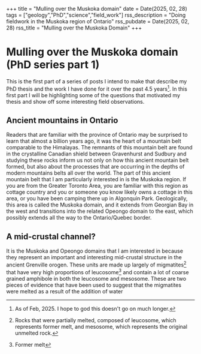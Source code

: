 +++
title = "Mulling over the Muskoka domain"
date = Date(2025, 02, 28)
tags = ["geology","PhD","science","field_work"]
rss_description = "Doing fieldwork in the Muskoka region of Ontario"
rss_pubdate = Date(2025, 02, 28)
rss_title = "Mulling over the Muskoka Domain"
+++
# Mulling over the Muskoka domain (PhD series part 1)
This is the first part of a series of posts I intend to make that describe my PhD thesis and the work I have done for it over the past 4.5 years[^1]. In this first part I will be highlighting some of the questions that motivated my thesis and show off some interesting field observations.

## Ancient mountains in Ontario
Readers that are familiar with the province of Ontario may be surprised to learn that almost a billion years ago, it was the heart of a mountain belt comparable to the Himalayas. The remnants of this mountain belt are found in the crystalline Canadian shield between Gravenhurst and Sudbury and studying these rocks inform us not only on how this ancient mountain belt formed, but also about the processes that are occurring in the depths of modern mountains belts all over the world. The part of this ancient mountain belt that I am particularly interested in is the Muskoka region. If you are from the Greater Toronto Area, you are familiar with this region as cottage country and you or someone you know likely owns a cottage in this area, or you have been camping there up in Algonquin Park. Geologically, this area is called the Muskoka domain, and it extends from Georgian Bay in the west and transitions into the related Opeongo domain to the east, which possibly extends all the way to the Ontario/Quebec border.

## A mid-crustal channel?
It is the Muskoka and Opeongo domains that I am interested in because they represent an important and interesting mid-crustal structure in the ancient Grenville orogen. These units are made up largely of migmatites[^2] that have very high proportions of leucosome[^3] and contain a lot of coarse grained amphibole in both the leucosome and mesosome. These are two pieces of evidence that have been used to suggest that the migmatites were melted as a result of the addition of water

[^1]: As of Feb, 2025. I hope to god this doesn't go on much longer.
[^2]: Rocks that were partially melted, composed of leucosome, which represents former melt, and mesosome, which represents the original unmelted rock.
[^3]: Former melt